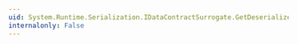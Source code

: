 ```yaml
---
uid: System.Runtime.Serialization.IDataContractSurrogate.GetDeserializedObject(System.Object,System.Type)
internalonly: False
---
```

